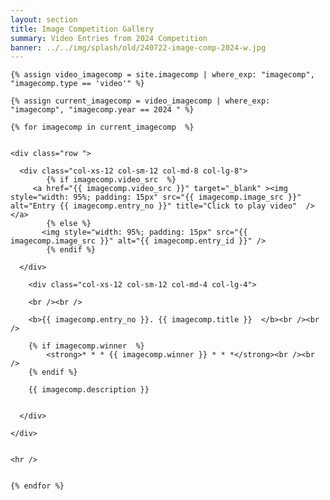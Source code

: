 ```yaml
---
layout: section
title: Image Competition Gallery
summary: Video Entries from 2024 Competition
banner: ../../img/splash/old/240722-image-comp-2024-w.jpg
---
```



<section id="service">
  <div class="container">
	
	
    {% assign video_imagecomp = site.imagecomp | where_exp: "imagecomp", "imagecomp.type == 'video'" %}
		
    {% assign current_imagecomp = video_imagecomp | where_exp: "imagecomp", "imagecomp.year == 2024 " %}

    {% for imagecomp in current_imagecomp  %}

	
	<div class="row ">	

      <div class="col-xs-12 col-sm-12 col-md-8 col-lg-8">
			{% if imagecomp.video_src  %}
         <a href="{{ imagecomp.video_src }}" target="_blank" ><img style="width: 95%; padding: 15px" src="{{ imagecomp.image_src }}" alt="Entry {{ imagecomp.entry_no }}" title="Click to play video"  /></a>
			{% else %}
	       <img style="width: 95%; padding: 15px" src="{{ imagecomp.image_src }}" alt="{{ imagecomp.entry_id }}" />
			{% endif %}
			
	  </div>
			
		<div class="col-xs-12 col-sm-12 col-md-4 col-lg-4">
        
        <br /><br />
  
  		<b>{{ imagecomp.entry_no }}. {{ imagecomp.title }}  </b><br /><br />
			 
		{% if imagecomp.winner  %}
			<strong>* * * {{ imagecomp.winner }} * * *</strong><br /><br />
		{% endif %}
<!--
		<i><strong>{{ imagecomp.name }}, {{ imagecomp.institution }}</strong></i><br /><br />  
--> 
  		{{ imagecomp.description }}
 

      </div>
			
    </div>	
	
	
	<hr />
		
		
	{% endfor %}
		
	
		
	
			
		
  </div>
</section>

